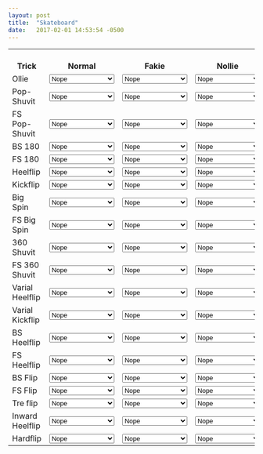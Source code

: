 ```yaml
--- 
layout: post 
title:  "Skateboard" 
date:   2017-02-01 14:53:54 -0500  
--- 
```


<table>
  <tr>
    <th><br>Trick</br></th>
    <th><br>Normal</br></th>
    <th><br>Fakie</br></th>
    <th><br>Nollie</br></th>
    <th><br>Switch</br></th>
  </tr>
  <tr>
    <td>Ollie</td>
    <td><select>
      <option>Nope</option>
      <option>Einmal geschafft</option>
      <option>Paar mal geschafft</option>
      <option>Kann ihn meistens</option>
      <option>Mastered</option>
      </select>
    </td>
    <td><select>
      <option>Nope</option>
      <option>Einmal geschafft</option>
      <option>Paar mal geschafft</option>
      <option>Kann ihn meistens</option>
      <option>Mastered</option>
      </select>
    </td>
    <td><select>
      <option>Nope</option>
      <option>Einmal geschafft</option>
      <option>Paar mal geschafft</option>
      <option>Kann ihn meistens</option>
      <option>Mastered</option>
      </select>
    </td>
    <td><select>
      <option>Nope</option>
      <option>Einmal geschafft</option>
      <option>Paar mal geschafft</option>
      <option>Kann ihn meistens</option>
      <option>Mastered</option>
      </select>
    </td>
  </tr>
  <tr>
    <td>Pop-Shuvit</td>
    <td><select>
      <option>Nope</option>
      <option>Einmal geschafft</option>
      <option>Paar mal geschafft</option>
      <option>Kann ihn meistens</option>
      <option>Mastered</option>
      </select>
    </td>
    <td><select>
      <option>Nope</option>
      <option>Einmal geschafft</option>
      <option>Paar mal geschafft</option>
      <option>Kann ihn meistens</option>
      <option>Mastered</option>
      </select>
    </td>
    <td><select>
      <option>Nope</option>
      <option>Einmal geschafft</option>
      <option>Paar mal geschafft</option>
      <option>Kann ihn meistens</option>
      <option>Mastered</option>
      </select>
    </td>
    <td><select>
      <option>Nope</option>
      <option>Einmal geschafft</option>
      <option>Paar mal geschafft</option>
      <option>Kann ihn meistens</option>
      <option>Mastered</option>
      </select>
    </td>
  </tr>
  <tr>
    <td>FS Pop-Shuvit</td>
    <td><select>
      <option>Nope</option>
      <option>Einmal geschafft</option>
      <option>Paar mal geschafft</option>
      <option>Kann ihn meistens</option>
      <option>Mastered</option>
      </select>
    </td>
    <td><select>
      <option>Nope</option>
      <option>Einmal geschafft</option>
      <option>Paar mal geschafft</option>
      <option>Kann ihn meistens</option>
      <option>Mastered</option>
      </select>
    </td>
    <td><select>
      <option>Nope</option>
      <option>Einmal geschafft</option>
      <option>Paar mal geschafft</option>
      <option>Kann ihn meistens</option>
      <option>Mastered</option>
      </select>
    </td>
    <td><select>
      <option>Nope</option>
      <option>Einmal geschafft</option>
      <option>Paar mal geschafft</option>
      <option>Kann ihn meistens</option>
      <option>Mastered</option>
      </select>
    </td>
  </tr>
  <tr>
    <td>BS 180</td>
    <td><select>
      <option>Nope</option>
      <option>Einmal geschafft</option>
      <option>Paar mal geschafft</option>
      <option>Kann ihn meistens</option>
      <option>Mastered</option>
      </select>
    </td>
    <td><select>
      <option>Nope</option>
      <option>Einmal geschafft</option>
      <option>Paar mal geschafft</option>
      <option>Kann ihn meistens</option>
      <option>Mastered</option>
      </select>
    </td>
    <td><select>
      <option>Nope</option>
      <option>Einmal geschafft</option>
      <option>Paar mal geschafft</option>
      <option>Kann ihn meistens</option>
      <option>Mastered</option>
      </select>
    </td>
    <td><select>
      <option>Nope</option>
      <option>Einmal geschafft</option>
      <option>Paar mal geschafft</option>
      <option>Kann ihn meistens</option>
      <option>Mastered</option>
      </select>
    </td>
  </tr>
  <tr>
    <td>FS 180</td>
    <td><select>
      <option>Nope</option>
      <option>Einmal geschafft</option>
      <option>Paar mal geschafft</option>
      <option>Kann ihn meistens</option>
      <option>Mastered</option>
      </select>
    </td>
    <td><select>
      <option>Nope</option>
      <option>Einmal geschafft</option>
      <option>Paar mal geschafft</option>
      <option>Kann ihn meistens</option>
      <option>Mastered</option>
      </select>
    </td>
    <td><select>
      <option>Nope</option>
      <option>Einmal geschafft</option>
      <option>Paar mal geschafft</option>
      <option>Kann ihn meistens</option>
      <option>Mastered</option>
      </select>
    </td>
    <td><select>
      <option>Nope</option>
      <option>Einmal geschafft</option>
      <option>Paar mal geschafft</option>
      <option>Kann ihn meistens</option>
      <option>Mastered</option>
      </select>
    </td>
  </tr>
  <tr>
    <td>Heelflip</td>
    <td><select>
      <option>Nope</option>
      <option>Einmal geschafft</option>
      <option>Paar mal geschafft</option>
      <option>Kann ihn meistens</option>
      <option>Mastered</option>
      </select>
    </td>
    <td><select>
      <option>Nope</option>
      <option>Einmal geschafft</option>
      <option>Paar mal geschafft</option>
      <option>Kann ihn meistens</option>
      <option>Mastered</option>
      </select>
    </td>
    <td><select>
      <option>Nope</option>
      <option>Einmal geschafft</option>
      <option>Paar mal geschafft</option>
      <option>Kann ihn meistens</option>
      <option>Mastered</option>
      </select>
    </td>
    <td><select>
      <option>Nope</option>
      <option>Einmal geschafft</option>
      <option>Paar mal geschafft</option>
      <option>Kann ihn meistens</option>
      <option>Mastered</option>
      </select>
    </td>
  </tr>
  <tr>
    <td>Kickflip</td>
    <td><select>
      <option>Nope</option>
      <option>Einmal geschafft</option>
      <option>Paar mal geschafft</option>
      <option>Kann ihn meistens</option>
      <option>Mastered</option>
      </select>
    </td>
    <td><select>
      <option>Nope</option>
      <option>Einmal geschafft</option>
      <option>Paar mal geschafft</option>
      <option>Kann ihn meistens</option>
      <option>Mastered</option>
      </select>
    </td>
    <td><select>
      <option>Nope</option>
      <option>Einmal geschafft</option>
      <option>Paar mal geschafft</option>
      <option>Kann ihn meistens</option>
      <option>Mastered</option>
      </select>
    </td>
    <td><select>
      <option>Nope</option>
      <option>Einmal geschafft</option>
      <option>Paar mal geschafft</option>
      <option>Kann ihn meistens</option>
      <option>Mastered</option>
      </select>
    </td>
  </tr>
  <tr>
    <td>Big Spin</td>
    <td><select>
      <option>Nope</option>
      <option>Einmal geschafft</option>
      <option>Paar mal geschafft</option>
      <option>Kann ihn meistens</option>
      <option>Mastered</option>
      </select>
    </td>
    <td><select>
      <option>Nope</option>
      <option>Einmal geschafft</option>
      <option>Paar mal geschafft</option>
      <option>Kann ihn meistens</option>
      <option>Mastered</option>
      </select>
    </td>
    <td><select>
      <option>Nope</option>
      <option>Einmal geschafft</option>
      <option>Paar mal geschafft</option>
      <option>Kann ihn meistens</option>
      <option>Mastered</option>
      </select>
    </td>
    <td><select>
      <option>Nope</option>
      <option>Einmal geschafft</option>
      <option>Paar mal geschafft</option>
      <option>Kann ihn meistens</option>
      <option>Mastered</option>
      </select>
    </td>
  </tr>
  <tr>
    <td>FS Big Spin</td>
    <td><select>
      <option>Nope</option>
      <option>Einmal geschafft</option>
      <option>Paar mal geschafft</option>
      <option>Kann ihn meistens</option>
      <option>Mastered</option>
      </select>
    </td>
    <td><select>
      <option>Nope</option>
      <option>Einmal geschafft</option>
      <option>Paar mal geschafft</option>
      <option>Kann ihn meistens</option>
      <option>Mastered</option>
      </select>
    </td>
    <td><select>
      <option>Nope</option>
      <option>Einmal geschafft</option>
      <option>Paar mal geschafft</option>
      <option>Kann ihn meistens</option>
      <option>Mastered</option>
      </select>
    </td>
    <td><select>
      <option>Nope</option>
      <option>Einmal geschafft</option>
      <option>Paar mal geschafft</option>
      <option>Kann ihn meistens</option>
      <option>Mastered</option>
      </select>
    </td>
  </tr>
  <tr>
    <td>360 Shuvit</td>
    <td><select>
      <option>Nope</option>
      <option>Einmal geschafft</option>
      <option>Paar mal geschafft</option>
      <option>Kann ihn meistens</option>
      <option>Mastered</option>
      </select>
    </td>
    <td><select>
      <option>Nope</option>
      <option>Einmal geschafft</option>
      <option>Paar mal geschafft</option>
      <option>Kann ihn meistens</option>
      <option>Mastered</option>
      </select>
    </td>
    <td><select>
      <option>Nope</option>
      <option>Einmal geschafft</option>
      <option>Paar mal geschafft</option>
      <option>Kann ihn meistens</option>
      <option>Mastered</option>
      </select>
    </td>
    <td><select>
      <option>Nope</option>
      <option>Einmal geschafft</option>
      <option>Paar mal geschafft</option>
      <option>Kann ihn meistens</option>
      <option>Mastered</option>
      </select>
    </td>
  </tr>
  <tr>
    <td>FS 360 Shuvit</td>
    <td><select>
      <option>Nope</option>
      <option>Einmal geschafft</option>
      <option>Paar mal geschafft</option>
      <option>Kann ihn meistens</option>
      <option>Mastered</option>
      </select>
    </td>
    <td><select>
      <option>Nope</option>
      <option>Einmal geschafft</option>
      <option>Paar mal geschafft</option>
      <option>Kann ihn meistens</option>
      <option>Mastered</option>
      </select>
    </td>
    <td><select>
      <option>Nope</option>
      <option>Einmal geschafft</option>
      <option>Paar mal geschafft</option>
      <option>Kann ihn meistens</option>
      <option>Mastered</option>
      </select>
    </td>
    <td><select>
      <option>Nope</option>
      <option>Einmal geschafft</option>
      <option>Paar mal geschafft</option>
      <option>Kann ihn meistens</option>
      <option>Mastered</option>
      </select>
    </td>
  </tr>
  <tr>
    <td>Varial Heelflip</td>
    <td><select>
      <option>Nope</option>
      <option>Einmal geschafft</option>
      <option>Paar mal geschafft</option>
      <option>Kann ihn meistens</option>
      <option>Mastered</option>
      </select>
    </td>
    <td><select>
      <option>Nope</option>
      <option>Einmal geschafft</option>
      <option>Paar mal geschafft</option>
      <option>Kann ihn meistens</option>
      <option>Mastered</option>
      </select>
    </td>
    <td><select>
      <option>Nope</option>
      <option>Einmal geschafft</option>
      <option>Paar mal geschafft</option>
      <option>Kann ihn meistens</option>
      <option>Mastered</option>
      </select>
    </td>
    <td><select>
      <option>Nope</option>
      <option>Einmal geschafft</option>
      <option>Paar mal geschafft</option>
      <option>Kann ihn meistens</option>
      <option>Mastered</option>
      </select>
    </td>
  </tr>
  <tr>
    <td>Varial Kickflip</td>
    <td><select>
      <option>Nope</option>
      <option>Einmal geschafft</option>
      <option>Paar mal geschafft</option>
      <option>Kann ihn meistens</option>
      <option>Mastered</option>
      </select>
    </td>
    <td><select>
      <option>Nope</option>
      <option>Einmal geschafft</option>
      <option>Paar mal geschafft</option>
      <option>Kann ihn meistens</option>
      <option>Mastered</option>
      </select>
    </td>
    <td><select>
      <option>Nope</option>
      <option>Einmal geschafft</option>
      <option>Paar mal geschafft</option>
      <option>Kann ihn meistens</option>
      <option>Mastered</option>
      </select>
    </td>
    <td><select>
      <option>Nope</option>
      <option>Einmal geschafft</option>
      <option>Paar mal geschafft</option>
      <option>Kann ihn meistens</option>
      <option>Mastered</option>
      </select>
    </td>
  </tr>
  <tr>
    <td>BS Heelflip</td>
    <td><select>
      <option>Nope</option>
      <option>Einmal geschafft</option>
      <option>Paar mal geschafft</option>
      <option>Kann ihn meistens</option>
      <option>Mastered</option>
      </select>
    </td>
    <td><select>
      <option>Nope</option>
      <option>Einmal geschafft</option>
      <option>Paar mal geschafft</option>
      <option>Kann ihn meistens</option>
      <option>Mastered</option>
      </select>
    </td>
    <td><select>
      <option>Nope</option>
      <option>Einmal geschafft</option>
      <option>Paar mal geschafft</option>
      <option>Kann ihn meistens</option>
      <option>Mastered</option>
      </select>
    </td>
    <td><select>
      <option>Nope</option>
      <option>Einmal geschafft</option>
      <option>Paar mal geschafft</option>
      <option>Kann ihn meistens</option>
      <option>Mastered</option>
      </select>
    </td>
  </tr>
  <tr>
    <td>FS Heelflip</td>
    <td><select>
      <option>Nope</option>
      <option>Einmal geschafft</option>
      <option>Paar mal geschafft</option>
      <option>Kann ihn meistens</option>
      <option>Mastered</option>
      </select>
    </td>
    <td><select>
      <option>Nope</option>
      <option>Einmal geschafft</option>
      <option>Paar mal geschafft</option>
      <option>Kann ihn meistens</option>
      <option>Mastered</option>
      </select>
    </td>
    <td><select>
      <option>Nope</option>
      <option>Einmal geschafft</option>
      <option>Paar mal geschafft</option>
      <option>Kann ihn meistens</option>
      <option>Mastered</option>
      </select>
    </td>
    <td><select>
      <option>Nope</option>
      <option>Einmal geschafft</option>
      <option>Paar mal geschafft</option>
      <option>Kann ihn meistens</option>
      <option>Mastered</option>
      </select>
    </td>
  </tr>
  <tr>
    <td>BS Flip</td>
    <td><select>
      <option>Nope</option>
      <option>Einmal geschafft</option>
      <option>Paar mal geschafft</option>
      <option>Kann ihn meistens</option>
      <option>Mastered</option>
      </select>
    </td>
    <td><select>
      <option>Nope</option>
      <option>Einmal geschafft</option>
      <option>Paar mal geschafft</option>
      <option>Kann ihn meistens</option>
      <option>Mastered</option>
      </select>
    </td>
    <td><select>
      <option>Nope</option>
      <option>Einmal geschafft</option>
      <option>Paar mal geschafft</option>
      <option>Kann ihn meistens</option>
      <option>Mastered</option>
      </select>
    </td>
    <td><select>
      <option>Nope</option>
      <option>Einmal geschafft</option>
      <option>Paar mal geschafft</option>
      <option>Kann ihn meistens</option>
      <option>Mastered</option>
      </select>
    </td>
  </tr>
  <tr>
    <td>FS Flip</td>
    <td><select>
      <option>Nope</option>
      <option>Einmal geschafft</option>
      <option>Paar mal geschafft</option>
      <option>Kann ihn meistens</option>
      <option>Mastered</option>
      </select>
    </td>
    <td><select>
      <option>Nope</option>
      <option>Einmal geschafft</option>
      <option>Paar mal geschafft</option>
      <option>Kann ihn meistens</option>
      <option>Mastered</option>
      </select>
    </td>
    <td><select>
      <option>Nope</option>
      <option>Einmal geschafft</option>
      <option>Paar mal geschafft</option>
      <option>Kann ihn meistens</option>
      <option>Mastered</option>
      </select>
    </td>
    <td><select>
      <option>Nope</option>
      <option>Einmal geschafft</option>
      <option>Paar mal geschafft</option>
      <option>Kann ihn meistens</option>
      <option>Mastered</option>
      </select>
    </td>
  </tr>
  <tr>
    <td>Tre flip</td>
    <td><select>
      <option>Nope</option>
      <option>Einmal geschafft</option>
      <option>Paar mal geschafft</option>
      <option>Kann ihn meistens</option>
      <option>Mastered</option>
      </select>
    </td>
    <td><select>
      <option>Nope</option>
      <option>Einmal geschafft</option>
      <option>Paar mal geschafft</option>
      <option>Kann ihn meistens</option>
      <option>Mastered</option>
      </select>
    </td>
    <td><select>
      <option>Nope</option>
      <option>Einmal geschafft</option>
      <option>Paar mal geschafft</option>
      <option>Kann ihn meistens</option>
      <option>Mastered</option>
      </select>
    </td>
    <td><select>
      <option>Nope</option>
      <option>Einmal geschafft</option>
      <option>Paar mal geschafft</option>
      <option>Kann ihn meistens</option>
      <option>Mastered</option>
      </select>
    </td>
  </tr>
  <tr>
    <td>Inward Heelflip</td>
    <td><select>
      <option>Nope</option>
      <option>Einmal geschafft</option>
      <option>Paar mal geschafft</option>
      <option>Kann ihn meistens</option>
      <option>Mastered</option>
      </select>
    </td>
    <td><select>
      <option>Nope</option>
      <option>Einmal geschafft</option>
      <option>Paar mal geschafft</option>
      <option>Kann ihn meistens</option>
      <option>Mastered</option>
      </select>
    </td>
    <td><select>
      <option>Nope</option>
      <option>Einmal geschafft</option>
      <option>Paar mal geschafft</option>
      <option>Kann ihn meistens</option>
      <option>Mastered</option>
      </select>
    </td>
    <td><select>
      <option>Nope</option>
      <option>Einmal geschafft</option>
      <option>Paar mal geschafft</option>
      <option>Kann ihn meistens</option>
      <option>Mastered</option>
      </select>
    </td>
  </tr>
  <tr>
    <td>Hardflip</td>
    <td><select>
      <option>Nope</option>
      <option>Einmal geschafft</option>
      <option>Paar mal geschafft</option>
      <option>Kann ihn meistens</option>
      <option>Mastered</option>
      </select>
    </td>
    <td><select>
      <option>Nope</option>
      <option>Einmal geschafft</option>
      <option>Paar mal geschafft</option>
      <option>Kann ihn meistens</option>
      <option>Mastered</option>
      </select>
    </td>
    <td><select>
      <option>Nope</option>
      <option>Einmal geschafft</option>
      <option>Paar mal geschafft</option>
      <option>Kann ihn meistens</option>
      <option>Mastered</option>
      </select>
    </td>
    <td><select>
      <option>Nope</option>
      <option>Einmal geschafft</option>
      <option>Paar mal geschafft</option>
      <option>Kann ihn meistens</option>
      <option>Mastered</option>
      </select>
    </td>
  </tr>
</table>
